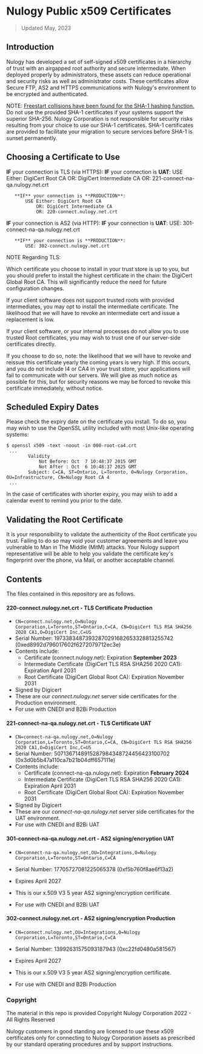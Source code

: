 # Nulogy Public x509 Certificates

> Updated May, 2023

## Introduction

Nulogy has developed a set of self-signed x509 certificates in a hierarchy of trust with an airgapped root authority and secure intermediate.
When deployed properly by administrators, these assets can reduce operational and security risks as well as administrator costs.
These certificates allow Secure FTP, AS2 and HTTPS communications with Nulogy's environment to be encrypted and authenticated.

NOTE: [Freestart collisions have been found for the SHA-1 hashing function.](https://sites.google.com/site/itstheshappening/) Do not use the provided SHA-1 certificates if your systems support the superior SHA-256. Nulogy Corporation is not responsible for security risks resulting from your choice to use our SHA-1 certificates. SHA-1 certificates are provided to facilitate your migration to secure services before SHA-1 is sunset permanently.

## Choosing a Certificate to Use

**IF** your connection is TLS (via HTTPS):
       **IF** your connection is **UAT**:
           USE Either: DigiCert Root CA
               OR: DigiCert Intermediate CA
               OR: 221-connect-na-qa.nulogy.net.crt
           
       **IF** your connection is **PRODUCTION**:
           USE Either: DigiCert Root CA
               OR: DigiCert Intermediate CA 
               OR: 220-connect.nulogy.net.crt

**IF** your connection is AS2 (via HTTP):
       **IF** your connection is **UAT**:
           USE: 301-connect-na-qa.nulogy.net.crt

       **IF** your connection is **PRODUCTION**:
           USE: 302-connect.nulogy.net.crt


NOTE Regarding TLS:

Which certificate you choose to install in your trust store is up to you, but you should prefer to install the highest certificate in the chain: the DigiCert Global Root CA. This will significantly reduce the need for future configuration changes.

If your client software does not support trusted roots with provided intermediates, you may opt to install the intermediate certificate.
The likelihood that we will have to revoke an intermediate cert and issue a replacement is low.

If your client software, or your internal processes do not allow you to use trusted Root certificates, you may wish to trust one of our server-side certificates directly.

If you choose to do so, note: the likelihood that we will have to revoke and reissue this certificate yearly the coming years is very high. If this occurs, and you do not include I4 or CA4 in your trust store, your applications will fail to communicate with our servers. We will give as much notice as possible for this, but for security reasons we may be forced to revoke this certificate immediately, without notice.

## Scheduled Expiry Dates

Please check the expiry date on the certificate you install. To do so, you may wish to use the OpenSSL utility included with most Unix-like operating systems:

```
$ openssl x509 -text -noout -in 000-root-ca4.crt
 ...
        Validity
            Not Before: Oct  7 10:48:37 2015 GMT
            Not After : Oct  6 10:48:37 2025 GMT
        Subject: C=CA, ST=Ontario, L=Toronto, O=Nulogy Corporation, OU=Infrastructure, CN=Nulogy Root CA 4
 ...
```

In the case of certificates with shorter expiry, you may wish to add a calendar event to remind you prior to the date.

## Validating the Root Certificate

It is your responsibility to validate the authenticity of the Root certificate you trust.
Failing to do so may void your customer agreements and leave you vulnerable to Man in The Middle (MitM) attacks.
Your Nulogy support representative will be able to help you validate the certificate key's fingerprint over the phone, via Mail, or another acceptable channel.

## Contents

The files contained in this repository are as follows.

#### 220-connect.nulogy.net.crt - TLS Certificate Production

- `CN=connect.nulogy.net,O=Nulogy Corporation,L=Toronto,ST=Ontario,C=CA, CN=DigiCert TLS RSA SHA256 2020 CA1,O=DigiCert Inc,C=US`
- Serial Number: 19733834873932870291682653328813255742 (0xed8992d796017602f6272079712ec3e)
- Contents include:
  - Certificate (connect.nulogy.net): Expiration **September 2023**
  - Intermediate Certificate (DigiCert TLS RSA SHA256 2020 CA1): Expiration April 2031
  - Root Certificate (DigiCert Global Root CA): Expiration November 2031
- Signed by Digicert
- These are our *connect.nulogy.net* server side certificates for the Production environment.
- For use with CNEDI and B2Bi Production


#### 221-connect-na-qa.nulogy.net.crt - TLS Certificate UAT

- `CN=connect-na-qa.nulogy.net,O=Nulogy Corporation,L=Toronto,ST=Ontario,C=CA, CN=DigiCert TLS RSA SHA256 2020 CA1,O=DigiCert Inc,C=US`
- Serial Number: 5071367148915287984348724456423100702 (0x3d0b5b47a110ca7b21b04dff657111e)
- Contents include:
  - Certificate (connect-na-qa.nulogy.net): Expiration **February 2024**
  - Intermediate Certificate (DigiCert TLS RSA SHA256 2020 CA1): Expiration April 2031
  - Root Certificate (DigiCert Global Root CA): Expiration November 2031
- Signed by Digicert
- These are our *connect-na-qa.nulogy.net* server side certificates for the UAT environment.
- For use with CNEDI and B2Bi UAT

#### 301-connect-na-qa.nulogy.net.crt - AS2 signing/encryption UAT

- `CN=connect-na-qa.nulogy.net,OU=Integrations,O=Nulogy Corporation,L=Toronto,ST=Ontario,C=CA`
- Serial Number: 17705727081225065378 (0xf5b760f8ae6f13a2)
- Expires April 2027

- This is our x.509 V3 5 year AS2 signing/encryption certificate.
- For use with CNEDI and B2Bi UAT


#### 302-connect.nulogy.net.crt - AS2 signing/encryption Production

- `CN=connect.nulogy.net,OU=Integrations,O=Nulogy Corporation,L=Toronto,ST=Ontario,C=CA`
- Serial Number: 13992631575093187943 (0xc22fd0480a581567)
- Expires April 2027

- This is our x.509 V3 5 year AS2 signing/encryption certificate.
- For use with CNEDI and B2Bi Production



### Copyright

The material in this repo is provided Copyright Nulogy Corporation 2022 - All Rights Reserved

Nulogy customers in good standing are licensed to use these x509 certificates only for connecting to Nulogy Corporation assets as prescribed by our standard operating procedures and by support instructions.
